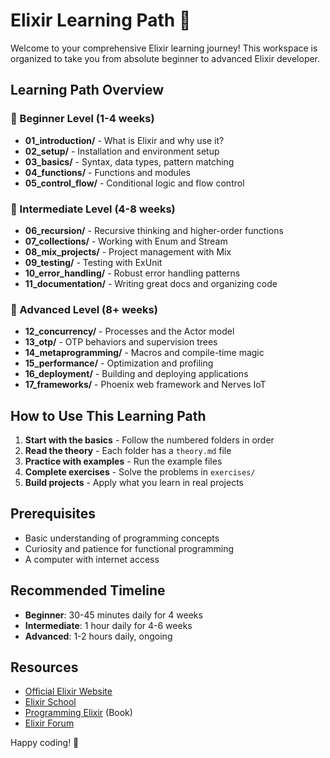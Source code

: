 # Elixir Learning Path 🚀

Welcome to your comprehensive Elixir learning journey! This workspace is organized to take you from absolute beginner to advanced Elixir developer.

## Learning Path Overview

### 🌱 Beginner Level (1-4 weeks)
- **01_introduction/** - What is Elixir and why use it?
- **02_setup/** - Installation and environment setup
- **03_basics/** - Syntax, data types, pattern matching
- **04_functions/** - Functions and modules
- **05_control_flow/** - Conditional logic and flow control

### 🌿 Intermediate Level (4-8 weeks)
- **06_recursion/** - Recursive thinking and higher-order functions
- **07_collections/** - Working with Enum and Stream
- **08_mix_projects/** - Project management with Mix
- **09_testing/** - Testing with ExUnit
- **10_error_handling/** - Robust error handling patterns
- **11_documentation/** - Writing great docs and organizing code

### 🌳 Advanced Level (8+ weeks)
- **12_concurrency/** - Processes and the Actor model
- **13_otp/** - OTP behaviors and supervision trees
- **14_metaprogramming/** - Macros and compile-time magic
- **15_performance/** - Optimization and profiling
- **16_deployment/** - Building and deploying applications
- **17_frameworks/** - Phoenix web framework and Nerves IoT

## How to Use This Learning Path

1. **Start with the basics** - Follow the numbered folders in order
2. **Read the theory** - Each folder has a `theory.md` file
3. **Practice with examples** - Run the example files
4. **Complete exercises** - Solve the problems in `exercises/`
5. **Build projects** - Apply what you learn in real projects

## Prerequisites

- Basic understanding of programming concepts
- Curiosity and patience for functional programming
- A computer with internet access

## Recommended Timeline

- **Beginner**: 30-45 minutes daily for 4 weeks
- **Intermediate**: 1 hour daily for 4-6 weeks  
- **Advanced**: 1-2 hours daily, ongoing

## Resources

- [Official Elixir Website](https://elixir-lang.org/)
- [Elixir School](https://elixirschool.com/)
- [Programming Elixir](https://pragprog.com/titles/elixir16/programming-elixir-1-6/) (Book)
- [Elixir Forum](https://elixirforum.com/)

Happy coding! 🎉
